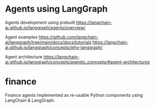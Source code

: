 Agents using LangGraph
======================

Agents development using prebuilt
https://langchain-ai.github.io/langgraph/agents/overview/

Agent examples
https://github.com/langchain-ai/langgraph/tree/main/docs/docs/tutorials
https://langchain-ai.github.io/langgraph/concepts/why-langgraph/

Agent architecture
https://langchain-ai.github.io/langgraph/concepts/agentic_concepts/#agent-architectures

finance
=======
Finance agents implemented as re-usable Python components using LangChain & LangGraph.